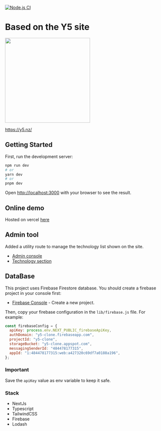 [![Node.js CI](https://github.com/gabrieltaliano/y5-clone/actions/workflows/node.js.yml/badge.svg)](https://github.com/gabrieltaliano/y5-clone/actions/workflows/node.js.yml)

# Based on the Y5 site
<img src='https://github.com/gabrieltaliano/y5-clone/assets/11794735/8958b078-1eb5-4774-aa21-5557903e8670' width="280" height="280" />

<https://y5.nz/>

## Getting Started

First, run the development server:

```bash
npm run dev
# or
yarn dev
# or
pnpm dev
```

Open [http://localhost:3000](http://localhost:3000) with your browser to see the result.

## Online demo

Hosted on vercel [here](https://y5-clone-gabrieltaliano.vercel.app/)

## Admin tool

Added a utility route to manage the technology list shown on the site.

- [Admin console](https://y5-clone-gabrieltaliano.vercel.app/admin)
- [Technology section](https://y5-clone-gabrieltaliano.vercel.app/technologies)

## DataBase

This project uses Firebase Firestore database. You should create a firebase project in your console first:

- [Firebase Console](https://console.firebase.google.com/) - Create a new project.

Then, copy your firebase configuration in the `lib/firebase.js` file. For example:

```js
const firebaseConfig = {
  apiKey: process.env.NEXT_PUBLIC_firebaseApiKey,
  authDomain: "y5-clone.firebaseapp.com",
  projectId: "y5-clone",
  storageBucket: "y5-clone.appspot.com",
  messagingSenderId: "484478177315",
  appId: "1:484478177315:web:a427320c69df7a0188a196",
};
```

### Important

Save the `apiKey` value as env variable to keep it safe.

### Stack

- NextJs
- Typescript
- TailwindCSS
- Firebase
- Lodash
